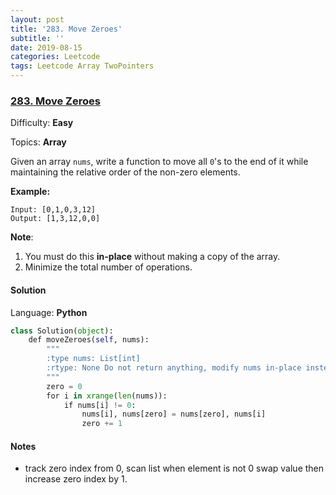 ```yaml
---
layout: post
title: '283. Move Zeroes'
subtitle: ''
date: 2019-08-15
categories: Leetcode
tags: Leetcode Array TwoPointers
---
```

### [283\. Move Zeroes](https://leetcode.com/problems/move-zeroes/)

Difficulty: **Easy**

Topics: **Array**


Given an array `nums`, write a function to move all `0`'s to the end of it while maintaining the relative order of the non-zero elements.

**Example:**

```
Input: [0,1,0,3,12]
Output: [1,3,12,0,0]
```

**Note**:

1.  You must do this **in-place** without making a copy of the array.
2.  Minimize the total number of operations.


#### Solution

Language: **Python**

```python
class Solution(object):
    def moveZeroes(self, nums):
        """
        :type nums: List[int]
        :rtype: None Do not return anything, modify nums in-place instead.
        """
        zero = 0
        for i in xrange(len(nums)):
            if nums[i] != 0:
                nums[i], nums[zero] = nums[zero], nums[i]
                zero += 1 
```
#### Notes
- track zero index from 0, scan list when element is not 0 swap value then increase zero index by 1.